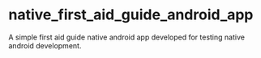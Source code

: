# native_first_aid_guide_android_app
A simple first aid guide native android app developed for testing native android development.
